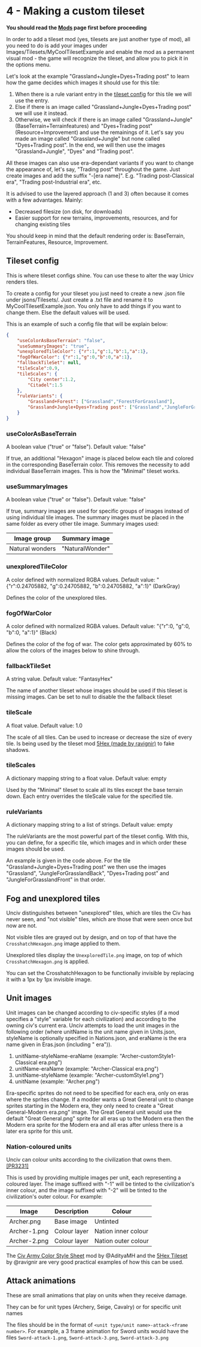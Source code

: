 # 4 - Making a custom tileset

**You should read the [Mods](Mods.md) page first before proceeding**

In order to add a tileset mod (yes, tilesets are just another type of mod), all you need to do is add your images under Images/Tilesets/MyCoolTilesetExample and enable the mod as a permanent visual mod - the game will recognize the tileset, and allow you to pick it in the options menu.

Let's look at the example "Grassland+Jungle+Dyes+Trading post" to learn how the game decides which images it should use for this tile:

1. When there is a rule variant entry in the [tileset config](#tileset-config) for this tile we will use the entry.
2. Else if there is an image called "Grassland+Jungle+Dyes+Trading post" we will use it instead.
3. Otherwise, we will check if there is an image called "Grassland+Jungle" (BaseTerrain+Terrainfeatures) and "Dyes+Trading post" (Resource+Improvement) and use the remainings of it. Let's say you made an image called "Grassland+Jungle" but none called "Dyes+Trading post". In the end, we will then use the images "Grassland+Jungle", "Dyes" and "Trading post".

All these images can also use era-dependant variants if you want to change the appearance of, let's say, "Trading post" throughout the game. Just create images and add the suffix "-[era name]".
E.g. "Trading post-Classical era", "Trading post-Industrial era", etc.

It is advised to use the layered approach (1 and 3) often because it comes with a few advantages. Mainly:

-   Decreased filesize (on disk, for downloads)
-   Easier support for new terrains, improvements, resources, and for changing existing tiles

You should keep in mind that the default rendering order is:
BaseTerrain, TerrainFeatures, Resource, Improvement.

## Tileset config

This is where tileset configs shine. You can use these to alter the way Unicv renders tiles.

To create a config for your tileset you just need to create a new .json file under jsons/Tilesets/. Just create a .txt file and rename it to MyCoolTilesetExample.json. You only have to add things if you want to change them. Else the default values will be used.

This is an example of such a config file that will be explain below:

```json
{
    "useColorAsBaseTerrain": "false",
    "useSummaryImages": "true",
    "unexploredTileColor": {"r":1,"g":1,"b":1,"a":1},
    "fogOfWarColor": {"r":1,"g":0,"b":0,"a":1},
    "fallbackTileSet": null,
    "tileScale":0.9,
    "tileScales": {
        "City center":1.2,
        "Citadel":1.5
    },
    "ruleVariants": {
        "Grassland+Forest": ["Grassland","ForestForGrassland"],
        "Grassland+Jungle+Dyes+Trading post": ["Grassland","JungleForGrasslandBack","Dyes+Trading post","JungleForGrasslandFront"]
    }
}
```

### useColorAsBaseTerrain

A boolean value ("true" or "false"). Default value: "false"

If true, an additional "Hexagon" image is placed below each tile and colored in the corresponding BaseTerrain color. This removes the necessity to add individual BaseTerrain images. This is how the "Minimal" tileset works.

### useSummaryImages

A boolean value ("true" or "false"). Default value: "false"

If true, summary images are used for specific groups of images instead of using individual tile images. The summary images must be placed in the same folder as every other tile image. Summary images used:

| Image group | Summary image |
| ----------- | ------------- |
| Natural wonders | "NaturalWonder" |

### unexploredTileColor

A color defined with normalized RGBA values. Default value: "{"r":0.24705882, "g":0.24705882, "b":0.24705882, "a":1}" (DarkGray)

Defines the color of the unexplored tiles.

### fogOfWarColor

A color defined with normalized RGBA values. Default value: "{"r":0, "g":0, "b":0, "a":1}" (Black)

Defines the color of the fog of war. The color gets approximated by 60% to allow the colors of the images below to shine through.

### fallbackTileSet

A string value. Default value: "FantasyHex"

The name of another tileset whose images should be used if this tileset is missing images. Can be set to null to disable the the fallback tileset

### tileScale

A float value. Default value: 1.0

The scale of all tiles. Can be used to increase or decrease the size of every tile. Is being used by the tileset mod [5Hex (made by ravignir)](https://github.com/ravignir/5Hex-Tileset) to fake shadows.

### tileScales

A dictionary mapping string to a float value. Default value: empty

Used by the "Minimal" tileset to scale all its tiles except the base terrain down. Each entry overrides the tileScale value for the specified tile.

### ruleVariants

A dictionary mapping string to a list of strings. Default value: empty

The ruleVariants are the most powerful part of the tileset config. With this, you can define, for a specific tile, which images and in which order these images should be used.

An example is given in the code above. For the tile "Grassland+Jungle+Dyes+Trading post" we then use the images "Grassland", "JungleForGrasslandBack", "Dyes+Trading post" and "JungleForGrasslandFront" in that order.

## Fog and unexplored tiles

Unciv distinguishes between "unexplored" tiles, which are tiles the Civ has never seen,
and "not visible" tiles, which are those that were seen once but now are not.

Not visible tiles are grayed out by design, and on top of that have the `CrosshatchHexagon.png` image applied to them.

Unexplored tiles display the `UnexploredTile.png` image, on top of which `CrosshatchHexagon.png` is applied.

You can set the CrosshatchHexagon to be functionally invisible by replacing it with a 1px by 1px invisible image.

## Unit images

Unit images can be changed according to civ-specific styles (if a mod specifies a "style" variable for each civilization) and according to the owning civ's current era. Unciv attempts to load the unit images in the following order (where unitName is the unit name given in Units.json, styleName is optionally specified in Nations.json, and eraName is the era name given in Eras.json (including " era")).

1. unitName-styleName-eraName (example: "Archer-customStyle1-Classical era.png")
2. unitName-eraName (example: "Archer-Classical era.png")
3. unitName-styleName (example: "Archer-customStyle1.png")
4. unitName (example: "Archer.png")

Era-specific sprites do not need to be specified for each era, only on eras where the sprites change. If a modder wants a Great General unit to change sprites starting in the Modern era, they only need to create a "Great General-Modern era.png" image. The Great General unit would use the default "Great General.png" sprite for all eras up to the Modern era then the Modern era sprite for the Modern era and all eras after unless there is a later era sprite for this unit.

### Nation-coloured units

Unciv can colour units according to the civilization that owns them. [[PR3231]](https://github.com/yairm210/Unciv/pull/3231)

This is used by providing multiple images per unit, each representing a coloured layer. The image suffixed with "-1" will be tinted to the civilization's inner colour, and the image suffixed with "-2" will be tinted to the civilization's outer colour. For example:

| Image | Description | Colour |
| ----- | ----------- | ------ |
| Archer.png | Base image | Untinted |
| Archer-1.png | Colour layer | Nation inner colour |
| Archer-2.png | Colour layer | Nation outer colour |

The [Civ Army Color Style Sheet](https://github.com/AdityaMH/Civ-Army-Color-Style-Sheet/tree/main/Images/TileSets/FantasyHex/Units) mod by @AdityaMH and the [5Hex Tileset](https://github.com/ravignir/5Hex-Tileset/tree/master/Images/TileSets/5Hex/Units) by @ravignir are very good practical examples of how this can be used.

## Attack animations

These are small animations that play on units when they receive damage.

They can be for unit types (Archery, Seige, Cavalry) or for specific unit names

The files should be in the format of `<unit type/unit name>-attack-<frame number>`.
For example, a 3 frame animation for Sword units would have the files `Sword-attack-1.png`, `Sword-attack-3.png`, `Sword-attack-3.png`
